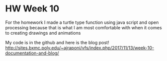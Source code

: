 # HW Week 10

For the homework I made a turtle type function using java script and open processing because that is what I am most comfortable with when it comes to creating drawings and animations

My code is in the github and here is the blog post!
http://sites.bxmc.poly.edu/~ajraponi/vfs/index.php/2017/11/13/week-10-documentation-and-blog/

